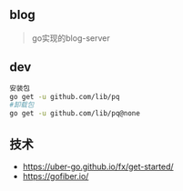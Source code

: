## blog
> go实现的blog-server
> 
> 
> 
## dev
```bash
安装包
go get -u github.com/lib/pq
#卸载包
go get -u github.com/lib/pq@none
```


## 技术
- https://uber-go.github.io/fx/get-started/
- https://gofiber.io/